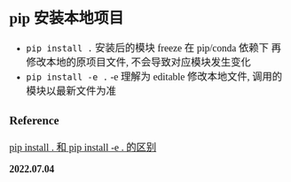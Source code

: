 <font size=4 face='楷体'>

## pip 安装本地项目

- `pip install .`
  安装后的模块 freeze 在 pip/conda 依赖下
  再修改本地的原项目文件, 不会导致对应模块发生变化
- `pip install -e .`
  -e 理解为 editable
  修改本地文件, 调用的模块以最新文件为准

### Reference

[pip install . 和 pip install -e . 的区别](https://blog.csdn.net/qq_33583069/article/details/123340335)

**2022.07.04**
